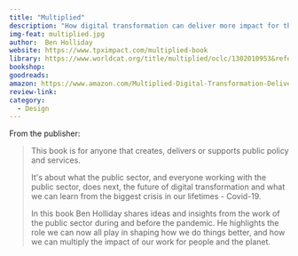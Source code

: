 ```yaml
---
title: "Multiplied"
description: "How digital transformation can deliver more impact for the public sector"
img-feat: multiplied.jpg
author:  Ben Holliday
website: https://www.tpximpact.com/multiplied-book
library: https://www.worldcat.org/title/multiplied/oclc/1302010953&referer=brief_results
bookshop: 
goodreads: 
amazon: https://www.amazon.com/Multiplied-Digital-Transformation-Deliver-Impact/dp/1802274111/ref=sr_1_2?crid=123JCI27YYTIT&keywords=multiplied&qid=1653073422&sprefix=multiplied%2Caps%2C168&sr=8-2
review-link: 
category:
  - Design
---
```


From the publisher:

> This book is for anyone that creates, delivers or supports public policy and services.
>
> It's about what the public sector, and everyone working with the public sector, does next, the future of digital transformation and what we can learn from the biggest crisis in our lifetimes - Covid-19.
>
> In this book Ben Holliday shares ideas and insights from the work of the public sector during and before the pandemic. He highlights the role we can now all play in shaping how we do things better, and how we can multiply the impact of our work for people and the planet.
